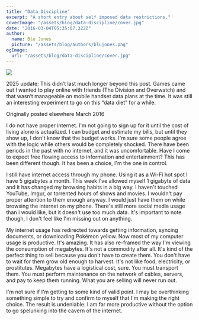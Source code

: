 ```yaml
---
title: "Data Discipline"
excerpt: "A short entry about self imposed data restrictions."
coverImage: "/assets/blog/data-discipline/cover.jpg"
date: "2016-03-04T05:35:07.322Z"
author:
  name: Blu Jones
  picture: "/assets/blog/authors/blujones.png"
ogImage:
  url: "/assets/blog/data-discipline/cover.jpg"
---
```

![](/assets/blog/data-discipline/cover.jpg)

2025 update: This didn’t last much longer beyond this post. Games came out I wanted to play online with friends (The Division and Overwatch) and that wasn’t manageable on mobile handset data plans at the time. It was still an interesting experiment to go on this “data diet” for a while.

Originally posted elsewhere March 2016

I do not have proper internet. I'm not going to sign up for it until the cost of living alone is actualized. I can budget and estimate my bills, but until they show up, I don't know that the budget works. I'm sure some people agree with the logic while others would be completely shocked. There have been periods in the past with no internet, and it was uncomfortable. Have I come to expect free flowing access to information and entertainment? This has been different though. It has been a choice, I'm the one in control.

I still have internet access through my phone. Using it as a Wi-Fi hot spot I have 5 gigabytes a month. This week I've allowed myself 1 gigabyte of data and it has changed my browsing habits in a big way. I haven't touched YouTube, Imgur, or torrented hours of shows and movies. I wouldn't pay proper attention to them enough anyway. I would just have them on while browsing the internet on my phone. There's still more social media usage than i would like, but it doesn't use too much data. It's important to note though, I don't feel like I'm missing out on anything.

My internet usage has redirected towards getting information, syncing documents, or downloading Pokémon yellow. Now most of my computer usage is productive. It's amazing. It has also re-framed the way I'm viewing the consumption of megabytes. It's not a commodity after all. It's kind of the perfect thing to sell because you don't have to create them. You don't have to wait for them grow old enough to harvest. It's not like food, electricity, or prostitutes. Megabytes have a logistical cost, sure. You must transport them. You must perform maintenance on the network of cables, servers, and pay to keep them running. What you are selling will never run out.

I'm not sure if I'm getting to some kind of valid point. I may be overthinking something simple to try and confirm to myself that I'm making the right choice. The result is undeniable. I am far more productive without the option to go spelunking into the cavern of the internet.
